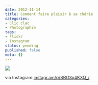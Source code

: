 ```yaml
---
date: 2012-11-14
title: Comment faire plaisir à sa chérie
categories:
- Clic clac
- Photographie
tags:
- Flickr
- Instagram
status: pending
published: false
meta: {}
---
```

<img src='https://farm9.staticflickr.com/8479/8185760859_da50bac080_o.jpg' style='max-width:600px;' /><br /><div>via Instagram <a href="https://instagr.am/p/SBG3q4KXQ_/" rel="nofollow">instagr.am/p/SBG3q4KXQ_/</a></div>
